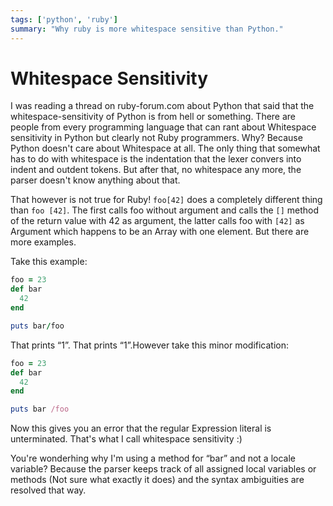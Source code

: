 ```yaml
---
tags: ['python', 'ruby']
summary: "Why ruby is more whitespace sensitive than Python."
---
```


# Whitespace Sensitivity

I was reading a thread on ruby-forum.com about Python that said that the
whitespace-sensitivity of Python is from hell or something. There are
people from every programming language that can rant about Whitespace
sensitivity in Python but clearly not Ruby programmers. Why? Because
Python doesn't care about Whitespace at all. The only thing that
somewhat has to do with whitespace is the indentation that the lexer
convers into indent and outdent tokens. But after that, no whitespace
any more, the parser doesn't know anything about that.

That however is not true for Ruby! `foo[42]` does a completely different
thing than `foo [42]`. The first calls foo without argument and calls
the `[]` method of the return value with 42 as argument, the latter
calls foo with `[42]` as Argument which happens to be an Array with one
element. But there are more examples.

Take this example:

```ruby
foo = 23
def bar
  42
end

puts bar/foo
```

That prints “1”. That prints “1”.However take this minor modification:

```ruby
foo = 23
def bar
  42
end

puts bar /foo
```

Now this gives you an error that the regular Expression literal is
unterminated. That's what I call whitespace sensitivity :)

You're wonderhing why I'm using a method for “bar” and not a locale
variable? Because the parser keeps track of all assigned local variables
or methods (Not sure what exactly it does) and the syntax ambiguities
are resolved that way.
